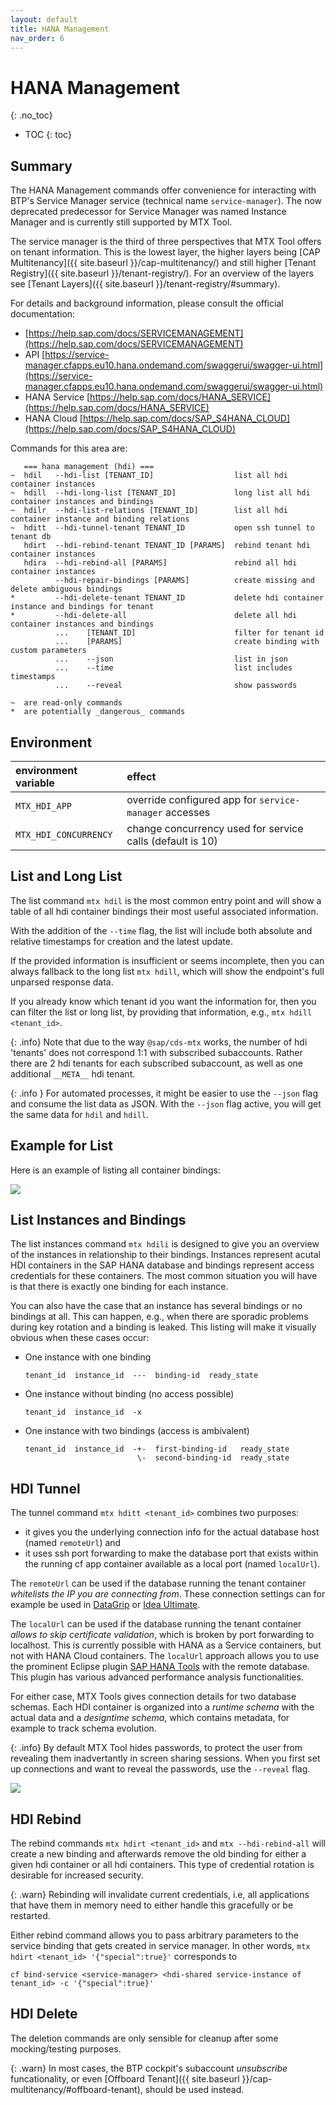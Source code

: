 ```yaml
---
layout: default
title: HANA Management
nav_order: 6
---
```


<!-- prettier-ignore-start -->
# HANA Management
{: .no_toc}
<!-- prettier-ignore-end -->

<!-- prettier-ignore -->
- TOC
{: toc}

## Summary

The HANA Management commands offer convenience for interacting with BTP's Service Manager service (technical name
`service-manager`). The now deprecated predecessor for Service Manager was named Instance Manager and is currently
still supported by MTX Tool.

The service manager is the third of three perspectives that MTX Tool offers on tenant information. This is the
lowest layer, the higher layers being [CAP Multitenancy]({{ site.baseurl }}/cap-multitenancy/) and still higher
[Tenant Registry]({{ site.baseurl }}/tenant-registry/). For an overview of the layers see
[Tenant Layers]({{ site.baseurl }}/tenant-registry/#summary).

For details and background information, please consult the official documentation:

- [https://help.sap.com/docs/SERVICEMANAGEMENT](https://help.sap.com/docs/SERVICEMANAGEMENT)
- API [https://service-manager.cfapps.eu10.hana.ondemand.com/swaggerui/swagger-ui.html](https://service-manager.cfapps.eu10.hana.ondemand.com/swaggerui/swagger-ui.html)
- HANA Service [https://help.sap.com/docs/HANA_SERVICE](https://help.sap.com/docs/HANA_SERVICE)
- HANA Cloud [https://help.sap.com/docs/SAP_S4HANA_CLOUD](https://help.sap.com/docs/SAP_S4HANA_CLOUD)

Commands for this area are:

```
   === hana management (hdi) ===
~  hdil   --hdi-list [TENANT_ID]                  list all hdi container instances
~  hdill  --hdi-long-list [TENANT_ID]             long list all hdi container instances and bindings
~  hdilr  --hdi-list-relations [TENANT_ID]        list all hdi container instance and binding relations
~  hditt  --hdi-tunnel-tenant TENANT_ID           open ssh tunnel to tenant db
   hdirt  --hdi-rebind-tenant TENANT_ID [PARAMS]  rebind tenant hdi container instances
   hdira  --hdi-rebind-all [PARAMS]               rebind all hdi container instances
          --hdi-repair-bindings [PARAMS]          create missing and delete ambiguous bindings
*         --hdi-delete-tenant TENANT_ID           delete hdi container instance and bindings for tenant
*         --hdi-delete-all                        delete all hdi container instances and bindings
          ...    [TENANT_ID]                      filter for tenant id
          ...    [PARAMS]                         create binding with custom parameters
          ...    --json                           list in json
          ...    --time                           list includes timestamps
          ...    --reveal                         show passwords

~  are read-only commands
*  are potentially _dangerous_ commands
```

## Environment

| environment variable  | effect                                                    |
| :-------------------- | :-------------------------------------------------------- |
| `MTX_HDI_APP`         | override configured app for `service-manager` accesses    |
| `MTX_HDI_CONCURRENCY` | change concurrency used for service calls (default is 10) |

## List and Long List

The list command `mtx hdil` is the most common entry point and will show a table of all hdi container bindings their
most useful associated information.

With the addition of the `--time` flag, the list will include both absolute and relative timestamps for creation
and the latest update.

If the provided information is insufficient or seems incomplete, then you can always fallback to the long list
`mtx hdill`, which will show the endpoint's full unparsed response data.

If you already know which tenant id you want the information for, then you can filter the list or long list, by
providing that information, e.g., `mtx hdill <tenant_id>`.

{: .info}
Note that due to the way `@sap/cds-mtx` works, the number of hdi 'tenants' does not correspond 1:1 with subscribed
subaccounts. Rather there are 2 hdi tenants for each subscribed subaccount, as well as one additional `__META__` hdi
tenant.

{: .info }
For automated processes, it might be easier to use the `--json` flag and consume the list data as JSON. With the
`--json` flag active, you will get the same data for `hdil` and `hdill`.

## Example for List

Here is an example of listing all container bindings:

![](hana-management-list.gif)

## List Instances and Bindings

The list instances command `mtx hdili` is designed to give you an overview of the instances in relationship to their
bindings. Instances represent acutal HDI containers in the SAP HANA database and bindings represent access credentials
for these containers. The most common situation you will have is that there is exactly one binding for each instance.

You can also have the case that an instance has several bindings or no bindings at all. This can happen, e.g., when
there are sporadic problems during key rotation and a binding is leaked. This listing will make it visually obvious
when these cases occur:

- One instance with one binding
  ```
  tenant_id  instance_id  ---  binding-id  ready_state
  ```
- One instance without binding (no access possible)
  ```
  tenant_id  instance_id  -x
  ```
- One instance with two bindings (access is ambivalent)
  ```
  tenant_id  instance_id  -+-  first-binding-id   ready_state
                           \-  second-binding-id  ready_state
  ```

## HDI Tunnel

The tunnel command `mtx hditt <tenant_id>` combines two purposes:

- it gives you the underlying connection info for the actual database host (named `remoteUrl`) and
- it uses ssh port forwarding to make the database port that exists within the running cf app container
  available as a local port (named `localUrl`).

The `remoteUrl` can be used if the database running the tenant container _whitelists the IP you are connecting
from_. These connection settings can for example be used in [DataGrip](https://www.jetbrains.com/datagrip/)
or [Idea Ultimate](https://www.jetbrains.com/idea/).

The `localUrl` can be used if the database running the tenant container _allows to skip certificate validation_,
which is broken by port forwarding to localhost. This is currently possible with HANA as a Service containers, but not
with HANA Cloud containers. The `localUrl` approach allows you to use the prominent Eclipse plugin
[SAP HANA Tools](https://tools.eu1.hana.ondemand.com/#hanatools) with the remote database. This plugin has various
advanced performance analysis functionalities.

For either case, MTX Tools gives connection details for two database schemas. Each HDI container is organized into a
_runtime schema_ with the actual data and a _designtime schema_, which contains metadata, for example to track schema
evolution.

{: .info}
By default MTX Tool hides passwords, to protect the user from revealing them inadvertantly in screen sharing sessions.
When you first set up connections and want to reveal the passwords, use the `--reveal` flag.

![](hana-management-tunnel.gif)

## HDI Rebind

The rebind commands `mtx hdirt <tenant_id>` and `mtx --hdi-rebind-all` will create a new binding and afterwards remove
the old binding for either a given hdi container or all hdi containers. This type of credential rotation is desirable
for increased security.

{: .warn}
Rebinding will invalidate current credentials, i.e, all applications that have them in memory need to either handle
this gracefully or be restarted.

Either rebind command allows you to pass arbitrary parameters to the service binding that gets created in service
manager. In other words, `mtx hdirt <tenant_id> '{"special":true}'` corresponds to

```
cf bind-service <service-manager> <hdi-shared service-instance of tenant_id> -c '{"special":true}'
```

## HDI Delete

The deletion commands are only sensible for cleanup after some mocking/testing purposes.

{: .warn}
In most cases, the BTP cockpit's subaccount _unsubscribe_ funcationality, or even
[Offboard Tenant]({{ site.baseurl }}/cap-multitenancy/#offboard-tenant), should be used instead.
